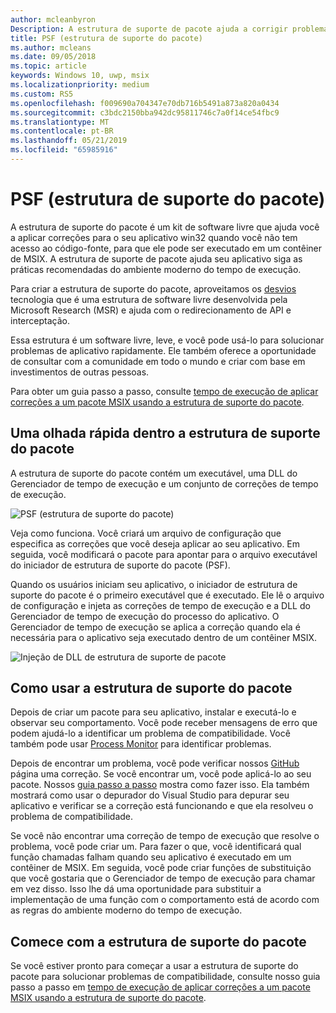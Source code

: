 ```yaml
---
author: mcleanbyron
Description: A estrutura de suporte de pacote ajuda a corrigir problemas que impedem que seu aplicativo da área de trabalho seja executado em um contêiner de MSIX.
title: PSF (estrutura de suporte do pacote)
ms.author: mcleans
ms.date: 09/05/2018
ms.topic: article
keywords: Windows 10, uwp, msix
ms.localizationpriority: medium
ms.custom: RS5
ms.openlocfilehash: f009690a704347e70db716b5491a873a820a0434
ms.sourcegitcommit: c3bdc2150bba942dc95811746c7a0f14ce54fbc9
ms.translationtype: MT
ms.contentlocale: pt-BR
ms.lasthandoff: 05/21/2019
ms.locfileid: "65985916"
---
```

# <a name="package-support-framework"></a>PSF (estrutura de suporte do pacote)

A estrutura de suporte do pacote é um kit de software livre que ajuda você a aplicar correções para o seu aplicativo win32 quando você não tem acesso ao código-fonte, para que ele pode ser executado em um contêiner de MSIX. A estrutura de suporte de pacote ajuda seu aplicativo siga as práticas recomendadas do ambiente moderno do tempo de execução.

Para criar a estrutura de suporte do pacote, aproveitamos os [desvios](https://www.microsoft.com/en-us/research/project/detours) tecnologia que é uma estrutura de software livre desenvolvida pela Microsoft Research (MSR) e ajuda com o redirecionamento de API e interceptação.

Essa estrutura é um software livre, leve, e você pode usá-lo para solucionar problemas de aplicativo rapidamente. Ele também oferece a oportunidade de consultar com a comunidade em todo o mundo e criar com base em investimentos de outras pessoas.

Para obter um guia passo a passo, consulte [tempo de execução de aplicar correções a um pacote MSIX usando a estrutura de suporte do pacote](https://docs.microsoft.com/windows/uwp/porting/package-support-framework).

## <a name="a-quick-look-inside-of-the-package-support-framework"></a>Uma olhada rápida dentro a estrutura de suporte do pacote

A estrutura de suporte do pacote contém um executável, uma DLL do Gerenciador de tempo de execução e um conjunto de correções de tempo de execução.

![PSF (estrutura de suporte do pacote)](images/package-support-framework.png)

Veja como funciona. Você criará um arquivo de configuração que especifica as correções que você deseja aplicar ao seu aplicativo. Em seguida, você modificará o pacote para apontar para o arquivo executável do iniciador de estrutura de suporte do pacote (PSF).

Quando os usuários iniciam seu aplicativo, o iniciador de estrutura de suporte do pacote é o primeiro executável que é executado. Ele lê o arquivo de configuração e injeta as correções de tempo de execução e a DLL do Gerenciador de tempo de execução do processo do aplicativo. O Gerenciador de tempo de execução se aplica a correção quando ela é necessária para o aplicativo seja executado dentro de um contêiner MSIX.

![Injeção de DLL de estrutura de suporte de pacote](images/package-support-framework-2.png)

## <a name="how-to-use-the-package-support-framework"></a>Como usar a estrutura de suporte do pacote

Depois de criar um pacote para seu aplicativo, instalar e executá-lo e observar seu comportamento. Você pode receber mensagens de erro que podem ajudá-lo a identificar um problema de compatibilidade. Você também pode usar [Process Monitor](https://docs.microsoft.com/sysinternals/downloads/procmon) para identificar problemas.

Depois de encontrar um problema, você pode verificar nossos [GitHub](https://github.com/Microsoft/MSIX-PackageSupportFramework/) página uma correção. Se você encontrar um, você pode aplicá-lo ao seu pacote. Nossos [guia passo a passo](https://docs.microsoft.com/windows/uwp/porting/package-support-framework) mostra como fazer isso. Ela também mostrará como usar o depurador do Visual Studio para depurar seu aplicativo e verificar se a correção está funcionando e que ela resolveu o problema de compatibilidade.

Se você não encontrar uma correção de tempo de execução que resolve o problema, você pode criar um. Para fazer o que, você identificará qual função chamadas falham quando seu aplicativo é executado em um contêiner de MSIX. Em seguida, você pode criar funções de substituição que você gostaria que o Gerenciador de tempo de execução para chamar em vez disso. Isso lhe dá uma oportunidade para substituir a implementação de uma função com o comportamento está de acordo com as regras do ambiente moderno do tempo de execução.

## <a name="get-started-with-the-package-support-framework"></a>Comece com a estrutura de suporte do pacote

Se você estiver pronto para começar a usar a estrutura de suporte do pacote para solucionar problemas de compatibilidade, consulte nosso guia passo a passo em [tempo de execução de aplicar correções a um pacote MSIX usando a estrutura de suporte do pacote](https://docs.microsoft.com/windows/uwp/porting/package-support-framework).
